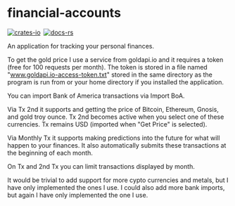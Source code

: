 financial-accounts
===================

[![crates-io]](https://crates.io/crates/financial-accounts)&ensp;[![docs-rs]](https://docs.rs/financial-accounts)

[crates-io]: https://img.shields.io/badge/crates.io-fc8d62?style=for-the-badge&labelColor=555555&logo=rust
[docs-rs]: https://img.shields.io/badge/docs.rs-66c2a5?style=for-the-badge&labelColor=555555&logo=docs.rs

An application for tracking your personal finances.

To get the gold price I use a service from goldapi.io and it requires a token
(free for 100 requests per month). The token is stored in a file named
"www.goldapi.io-access-token.txt" stored in the same directory as the program
is run from or your home directory if you installed the application.

You can import Bank of America transactions via Import BoA.

Via Tx 2nd it supports and getting the price of Bitcoin, Ethereum, Gnosis, and
gold troy ounce. Tx 2nd becomes active when you select one of these currencies.
Tx remains USD (imported when "Get Price" is selected).

Via Monthly Tx it supports making predictions into the future for what will
happen to your finances. It also automatically submits these transactions at
the beginning of each month.

On Tx and 2nd Tx you can limit transactions displayed by month.

It would be trivial to add support for more cypto currencies and metals, but I
have only implemented the ones I use. I could also add more bank imports, but
again I have only implemented the one I use.
